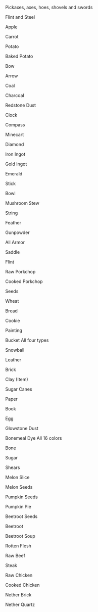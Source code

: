 Pickaxes, axes, hoes, shovels and swords

Flint and Steel

Apple

Carrot

Potato

Baked Potato

Bow

Arrow

Coal

Charcoal

Redstone Dust

Clock

Compass

Minecart

Diamond

Iron Ingot

Gold Ingot

Emerald

Stick

Bowl

Mushroom Stew

String

Feather

Gunpowder

All Armor

Saddle

Flint

Raw Porkchop

Cooked Porkchop

Seeds

Wheat

Bread

Cookie

Painting

Bucket All four types

Snowball

Leather

Brick

Clay (Item)

Sugar Canes

Paper

Book

Egg

Glowstone Dust

Bonemeal	Dye	All 16 colors

Bone

Sugar

Shears

Melon Slice

Melon Seeds

Pumpkin Seeds

Pumpkin Pie

Beetroot Seeds

Beetroot

Beetroot Soup

Rotten Flesh

Raw Beef

Steak

Raw Chicken

Cooked Chicken

Nether Brick

Nether Quartz
